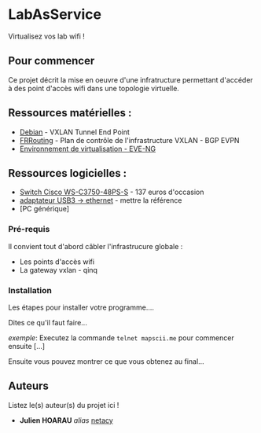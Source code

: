 # LabAsService
Virtualisez vos lab wifi !


## Pour commencer

Ce projet décrit la mise en oeuvre d'une infratructure permettant d'accéder à des point d'accès wifi dans une topologie virtuelle.


## Ressources matérielles :

* [Debian](https://www.debian.org) -  VXLAN Tunnel End Point
* [FRRouting](https://frrouting.org) - Plan de contrôle de l'infrastructure VXLAN - BGP EVPN
* [Environnement de virtualisation - EVE-NG](https://www.eve-ng.net/)

## Ressources logicielles :
* [Switch Cisco WS-C3750-48PS-S](https://www.cisco.com/c/en/us/products/switches/catalyst-3750-series-switches/datasheet-listing.html) - 137 euros d'occasion
* [adaptateur USB3 -> ethernet]() - mettre la référence
* [PC générique]

### Pré-requis

Il convient tout d'abord câbler l'infrastrucure globale :

- Les points d'accès wifi
- La gateway vxlan - qinq

### Installation

Les étapes pour installer votre programme....

Dites ce qu'il faut faire...

_exemple_: Executez la commande ``telnet mapscii.me`` pour commencer ensuite [...]


Ensuite vous pouvez montrer ce que vous obtenez au final...

## Auteurs
Listez le(s) auteur(s) du projet ici !
* **Julien HOARAU** _alias_ [netacy](https://github.com/netacy)



